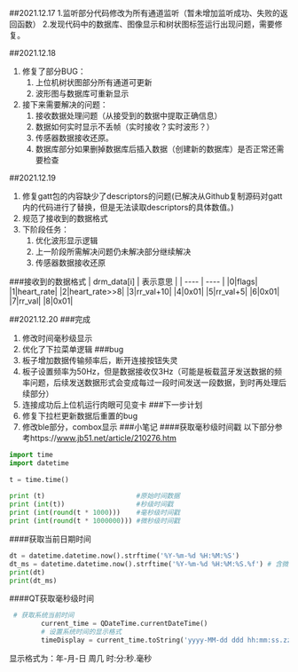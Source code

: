 ##2021.12.17
1.监听部分代码修改为所有通道监听（暂未增加监听成功、失败的返回函数）
2.发现代码中的数据库、图像显示和树状图标签运行出现问题，需要修复。

##2021.12.18
1. 修复了部分BUG：
    1. 上位机树状图部分所有通道可更新
    2. 波形图与数据库可重新显示
2. 接下来需要解决的问题：
    1. 接收数据处理问题（从接受到的数据中提取正确信息）
    2. 数据如何实时显示不丢帧（实时接收？实时波形？）
    3. 传感器数据接收还原。
    4. 数据库部分如果删掉数据库后插入数据（创建新的数据库）是否正常还需要检查


##2021.12.19
1. 修复gatt包的内容缺少了descriptors的问题(已解决从Github复制源码对gatt内的代码进行了替换，但是无法读取descriptors的具体数值。)
2. 规范了接收到的数据格式
3. 下阶段任务：
   1. 优化波形显示逻辑
   2. 上一阶段所需解决问题仍未解决部分继续解决
   3. 传感器数据接收还原
   
###接收到的数据格式
|   drm_data[i]   |  表示意思    |
| ---- | ---- |
|0|flags|
|1|heart_rate|
|2|heart_rate>>8|
|3|rr_val+10|
|4|0x01|
|5|rr_val+5|
|6|0x01|
|7|rr_val|
|8|0x01|


##2021.12.20
###完成
1. 修改时间毫秒级显示
2. 优化了下拉菜单逻辑
###bug
1. 板子增加数据传输频率后，断开连接按钮失灵
2. 板子设置频率为50Hz，但是数据接收仅3Hz（可能是板载蓝牙发送数据的频率问题，后续发送数据形式会变成每过一段时间发送一段数据，到时再处理后续部分）
3. 连接成功后上位机运行肉眼可见变卡
###下一步计划
1. 修复下拉栏更新数据后重置的bug
2. 修改ble部分，combox显示
###小笔记
####获取毫秒级时间戳
以下部分参考https://www.jb51.net/article/210276.htm
```python
import time
import datetime
  
t = time.time()
  
print (t)                       #原始时间数据
print (int(t))                  #秒级时间戳
print (int(round(t * 1000)))    #毫秒级时间戳
print (int(round(t * 1000000))) #微秒级时间戳
```
####获取当前日期时间
```python
dt = datetime.datetime.now().strftime('%Y-%m-%d %H:%M:%S')
dt_ms = datetime.datetime.now().strftime('%Y-%m-%d %H:%M:%S.%f') # 含微秒的日期时间，来源 比特量化
print(dt)
print(dt_ms)
```
####QT获取毫秒级时间
```python
 # 获取系统当前时间
        current_time = QDateTime.currentDateTime()
        # 设置系统时间的显示格式
        timeDisplay = current_time.toString('yyyy-MM-dd ddd hh:mm:ss.zzz')
```
显示格式为：年-月-日 周几 时:分:秒.毫秒
